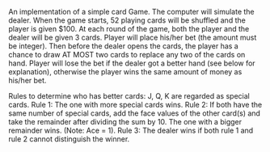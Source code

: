 An implementation of a simple card Game. The computer will simulate the dealer. When the game starts, 52 playing cards will be shuffled and the player is given $100. At each round of the game, both the player and the dealer will be given 3 cards. Player will place his/her bet (the amount must be integer). Then before the dealer opens the cards, the player has a chance to draw AT MOST two cards to replace any two of the cards on hand. Player will lose the bet if the dealer got a better hand (see below for explanation), otherwise the player wins the same amount of money as his/her bet.

Rules to determine who has better cards:J, Q, K are regarded as special cards.Rule 1: The one with more special cards wins.Rule 2: If both have the same number of special cards, add the face values of the other card(s) and take the remainder after dividing the sum by 10. The one with a bigger remainder wins. (Note: Ace = 1).Rule 3: The dealer wins if both rule 1 and rule 2 cannot distinguish the winner.